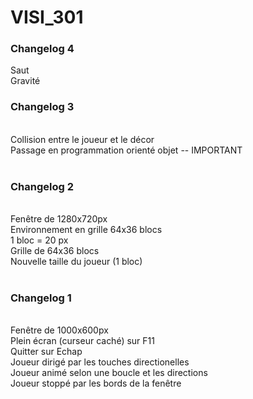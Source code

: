 # VISI_301

<h3>Changelog 4 </h3>
  Saut<br>
  Gravité<br>

<h3>Changelog 3</h3><br>
	Collision entre le joueur et le décor<br>
	Passage en programmation orienté objet -- IMPORTANT<br>
<br>
<h3>Changelog 2</h3><br>
	Fenêtre de 1280x720px<br>
	Environnement en grille 64x36 blocs<br>
	1 bloc = 20 px<br>
	Grille de 64x36 blocs<br>
	Nouvelle taille du joueur (1 bloc)<br>
<br>
<h3>Changelog 1</h3><br>
	Fenêtre de 1000x600px<br>
	Plein écran (curseur caché) sur F11<br>
	Quitter sur Echap<br>
	Joueur dirigé par les touches directionelles<br>
	Joueur animé selon une boucle et les directions<br>
	Joueur stoppé par les bords de la fenêtre<br>
